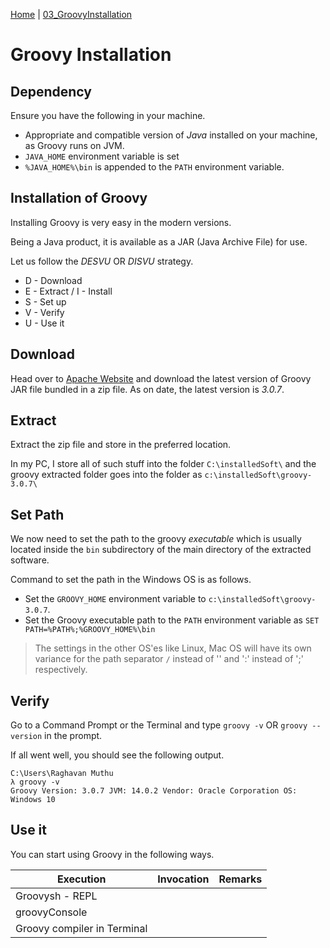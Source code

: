 [Home](../) | [03_GroovyInstallation](../03_GroovyInstallation)

# Groovy Installation

## Dependency

Ensure you have the following in your machine.

* Appropriate and compatible version of *Java* installed on your machine, as Groovy runs on JVM.
* `JAVA_HOME` environment variable is set
* `%JAVA_HOME%\bin` is appended to the `PATH` environment variable.

## Installation of Groovy

Installing Groovy is very easy in the modern versions.

Being a Java product, it is available as a JAR (Java Archive File) for use.

Let us follow the *DESVU* OR *DISVU* strategy.

* D - Download
* E - Extract / I - Install
* S - Set up
* V - Verify
* U - Use it

## Download
Head over to [Apache Website](https://groovy.apache.org/download.html) and download the latest version of Groovy JAR file bundled in a zip file.
As on date, the latest version is *3.0.7*.

## Extract

Extract the zip file and store in the preferred location.

In my PC, I store all of such stuff into the folder `C:\installedSoft\` and the groovy extracted folder goes into the folder as `c:\installedSoft\groovy-3.0.7\`

## Set Path

We now need to set the path to the groovy *executable* which is usually located inside the `bin` subdirectory of the main directory
of the extracted software.

Command to set the path in the Windows OS is as follows.

* Set the `GROOVY_HOME` environment variable to `c:\installedSoft\groovy-3.0.7`.
* Set the Groovy executable path to the `PATH` environment variable as `SET PATH=%PATH%;%GROOVY_HOME%\bin`

> The settings in the other OS'es like Linux, Mac OS will have its own variance for the path separator `/` instead of '\' and ':' instead of ';' respectively.

## Verify

Go to a Command Prompt or the Terminal and type `groovy -v` OR `groovy --version` in the prompt.

If all went well, you should see the following output.

```
C:\Users\Raghavan Muthu
λ groovy -v
Groovy Version: 3.0.7 JVM: 14.0.2 Vendor: Oracle Corporation OS: Windows 10
```

## Use it

You can start using Groovy in the following ways.

| Execution  | Invocation | Remarks |
| ---------- | ---------- | ------- |
| Groovysh - REPL |
| groovyConsole   |
| Groovy compiler in Terminal |
